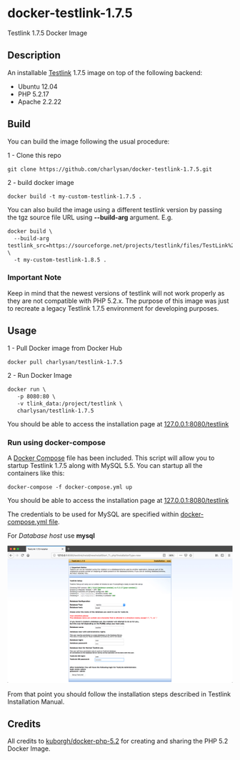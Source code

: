 # docker-testlink-1.7.5

Testlink 1.7.5 Docker Image

## Description

An installable [Testlink](http://testlink.org/) 1.7.5 image on top of the following backend:

- Ubuntu 12.04
- PHP 5.2.17
- Apache 2.2.22


## Build

You can build the image following the usual procedure:

1 - Clone this repo

```console
git clone https://github.com/charlysan/docker-testlink-1.7.5.git
```

2 - build docker image

```console
docker build -t my-custom-testlink-1.7.5 .
```

You can also build the image using a different testlink version by passing the tgz source file URL using **--build-arg** argument. E.g.

```console
docker build \
  --build-arg testlink_src=https://sourceforge.net/projects/testlink/files/TestLink%201.8/TestLink%201.8.5/testlink_1.8.5.tgz \
  -t my-custom-testlink-1.8.5 .
```

### Important Note

Keep in mind that the newest versions of testlink will not work properly as they are not compatible with PHP 5.2.x. The purpose of this image was just to recreate a legacy Testlink 1.7.5 environment for developing purposes.

## Usage

1 - Pull Docker image from Docker Hub

```console
docker pull charlysan/testlink-1.7.5
```

2 - Run Docker Image

```condole
docker run \
   -p 8080:80 \
   -v tlink_data:/project/testlink \
   charlysan/testlink-1.7.5
```

You should be able to access the installation page at [127.0.0.1:8080/testlink](127.0.0.1:8080/testlink)

### Run using docker-compose

A [Docker Compose](https://docs.docker.com/compose/) file has been included. This script will allow you to startup Testlink 1.7.5 along with MySQL 5.5. You can startup all the containers like this:


```console
docker-compose -f docker-compose.yml up
```

You should be able to access the installation page at 
[127.0.0.1:8080/testlink](127.0.0.1:8080/testlink)

The credentials to be used for MySQL are specified within [docker-compose.yml file](docker-compose.yml).

For *Database host* use **mysql**

![capture](docs/images/capture.png)

From that point you should follow the installation steps described in Testlink Installation Manual.


## Credits

All credits to [kuborgh/docker-php-5.2](https://github.com/kuborgh/docker-php-5.2) for creating and sharing the PHP 5.2 Docker Image.

